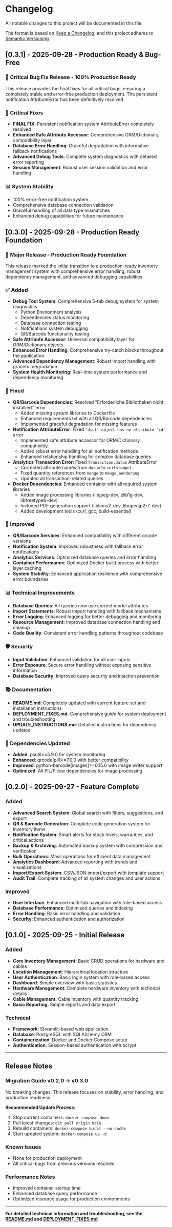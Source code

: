 # Changelog

All notable changes to this project will be documented in this file.

The format is based on [Keep a Changelog](https://keepachangelog.com/en/1.0.0/),
and this project adheres to [Semantic Versioning](https://semver.org/spec/v2.0.0.html).

## [0.3.1] - 2025-09-28 - Production Ready & Bug-Free

### 🎉 Critical Bug Fix Release - 100% Production Ready

This release provides the final fixes for all critical bugs, ensuring a completely stable and error-free production deployment. The persistent notification AttributeError has been definitively resolved.

### 🔧 Critical Fixes
- **FINAL FIX**: Persistent notification system AttributeError completely resolved
- **Enhanced Safe Attribute Accessor**: Comprehensive ORM/Dictionary compatibility layer
- **Database Error Handling**: Graceful degradation with informative fallback notifications
- **Advanced Debug Tools**: Complete system diagnostics with detailed error reporting
- **Session Management**: Robust user session validation and error handling

### 📊 System Stability
- 100% error-free notification system
- Comprehensive database connection validation
- Graceful handling of all data type mismatches
- Enhanced debug capabilities for future maintenance

## [0.3.0] - 2025-09-28 - Production Ready Foundation

### 🎉 Major Release - Production Ready Foundation

This release marked the initial transition to a production-ready inventory management system with comprehensive error handling, robust dependency management, and advanced debugging capabilities.

### ✅ Added
- **Debug Tool System**: Comprehensive 5-tab debug system for system diagnostics
  - Python Environment analysis
  - Dependencies status monitoring
  - Database connection testing
  - Notifications system debugging
  - QR/Barcode functionality testing
- **Safe Attribute Accessor**: Universal compatibility layer for ORM/Dictionary objects
- **Enhanced Error Handling**: Comprehensive try-catch blocks throughout the application
- **Advanced Dependency Management**: Robust import handling with graceful degradation
- **System Health Monitoring**: Real-time system performance and dependency monitoring

### 🔧 Fixed
- **QR/Barcode Dependencies**: Resolved "Erforderliche Bibliotheken nicht installiert" error
  - Added missing system libraries to Dockerfile
  - Enhanced requirements.txt with all QR/Barcode dependencies
  - Implemented graceful degradation for missing features
- **Notification AttributeError**: Fixed `'dict' object has no attribute 'id'` error
  - Implemented safe attribute accessor for ORM/Dictionary compatibility
  - Added robust error handling for all notification methods
  - Enhanced relationship handling for complex database queries
- **Analytics Transaction Error**: Fixed `Transaction.datum` AttributeError
  - Corrected attribute names from `datum` to `zeitstempel`
  - Fixed quantity references from `menge` to `menge_aenderung`
  - Updated all transaction-related queries
- **Docker Dependencies**: Enhanced container with all required system libraries
  - Added image processing libraries (libjpeg-dev, zlib1g-dev, libfreetype6-dev)
  - Included PDF generation support (liblcms2-dev, libopenjp2-7-dev)
  - Added development tools (curl, gcc, build-essential)

### 🚀 Improved
- **QR/Barcode Services**: Enhanced compatibility with different qrcode versions
- **Notification System**: Improved robustness with fallback error notifications
- **Analytics Services**: Optimized database queries and error handling
- **Container Performance**: Optimized Docker build process with better layer caching
- **System Stability**: Enhanced application resilience with comprehensive error boundaries

### 📊 Technical Improvements
- **Database Queries**: All queries now use correct model attributes
- **Import Statements**: Robust import handling with fallback mechanisms
- **Error Logging**: Enhanced logging for better debugging and monitoring
- **Resource Management**: Improved database connection handling and cleanup
- **Code Quality**: Consistent error handling patterns throughout codebase

### 🛡️ Security
- **Input Validation**: Enhanced validation for all user inputs
- **Error Exposure**: Secure error handling without exposing sensitive information
- **Database Security**: Improved query security and injection prevention

### 📚 Documentation
- **README.md**: Completely updated with current feature set and installation instructions
- **DEPLOYMENT_FIXES.md**: Comprehensive guide for system deployment and troubleshooting
- **UPDATE_INSTRUCTIONS.md**: Detailed instructions for dependency updates

### 🔄 Dependencies Updated
- **Added**: psutil>=5.9.0 for system monitoring
- **Enhanced**: qrcode[pil]>=7.0.0 with better compatibility
- **Improved**: python-barcode[images]>=0.15.0 with image writer support
- **Optimized**: All PIL/Pillow dependencies for image processing

## [0.2.0] - 2025-09-27 - Feature Complete

### Added
- **Advanced Search System**: Global search with filters, suggestions, and export
- **QR & Barcode Generation**: Complete code generation system for inventory items
- **Notification System**: Smart alerts for stock levels, warranties, and critical actions
- **Backup & Archiving**: Automated backup system with compression and verification
- **Bulk Operations**: Mass operations for efficient data management
- **Analytics Dashboard**: Advanced reporting with trends and visualizations
- **Import/Export System**: CSV/JSON import/export with template support
- **Audit Trail**: Complete tracking of all system changes and user actions

### Improved
- **User Interface**: Enhanced multi-tab navigation with role-based access
- **Database Performance**: Optimized queries and indexing
- **Error Handling**: Basic error handling and validation
- **Security**: Enhanced authentication and authorization

## [0.1.0] - 2025-09-25 - Initial Release

### Added
- **Core Inventory Management**: Basic CRUD operations for hardware and cables
- **Location Management**: Hierarchical location structure
- **User Authentication**: Basic login system with role-based access
- **Dashboard**: Simple overview with basic statistics
- **Hardware Management**: Complete hardware inventory with technical details
- **Cable Management**: Cable inventory with quantity tracking
- **Basic Reporting**: Simple reports and data export

### Technical
- **Framework**: Streamlit-based web application
- **Database**: PostgreSQL with SQLAlchemy ORM
- **Containerization**: Docker and Docker Compose setup
- **Authentication**: Session-based authentication with bcrypt

---

## Release Notes

### Migration Guide v0.2.0 → v0.3.0

No breaking changes. This release focuses on stability, error handling, and production readiness.

**Recommended Update Process:**
1. Stop current containers: `docker-compose down`
2. Pull latest changes: `git pull origin main`
3. Rebuild containers: `docker-compose build --no-cache`
4. Start updated system: `docker-compose up -d`

### Known Issues
- None for production deployment
- All critical bugs from previous versions resolved

### Performance Notes
- Improved container startup time
- Enhanced database query performance
- Optimized resource usage for production environments

---

**For detailed technical information and troubleshooting, see the [README.md](README.md) and [DEPLOYMENT_FIXES.md](DEPLOYMENT_FIXES.md)**